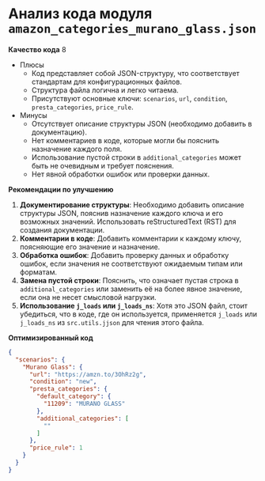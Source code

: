 # Анализ кода модуля `amazon_categories_murano_glass.json`

**Качество кода**
8
- Плюсы
    - Код представляет собой JSON-структуру, что соответствует стандартам для конфигурационных файлов.
    - Структура файла логична и легко читаема.
    - Присутствуют основные ключи: `scenarios`, `url`, `condition`, `presta_categories`, `price_rule`.
- Минусы
    - Отсутствует описание структуры JSON (необходимо добавить в документацию).
    - Нет комментариев в коде, которые могли бы пояснить назначение каждого поля.
    - Использование пустой строки в `additional_categories` может быть не очевидным и требует пояснения.
    - Нет явной обработки ошибок или проверки данных.

**Рекомендации по улучшению**
1. **Документирование структуры**: Необходимо добавить описание структуры JSON, пояснив назначение каждого ключа и его возможных значений. Использовать reStructuredText (RST) для создания документации.
2. **Комментарии в коде**: Добавить комментарии к каждому ключу, поясняющие его значение и назначение.
3. **Обработка ошибок**: Добавить проверку данных и обработку ошибок, если значения не соответствуют ожидаемым типам или форматам.
4. **Замена пустой строки**: Пояснить, что означает пустая строка в `additional_categories` или заменить её на более явное значение, если она не несет смысловой нагрузки.
5. **Использование `j_loads` или `j_loads_ns`**: Хотя это JSON файл, стоит убедиться, что в коде, где он используется, применяется `j_loads` или `j_loads_ns` из `src.utils.jjson` для чтения этого файла.

**Оптимизированный код**
```json
{
  "scenarios": {
    "Murano Glass": {
      "url": "https://amzn.to/3OhRz2g",
      "condition": "new",
      "presta_categories": {
        "default_category": {
          "11209": "MURANO GLASS"
        },
        "additional_categories": [
          ""
        ]
      },
      "price_rule": 1
    }
  }
}
```